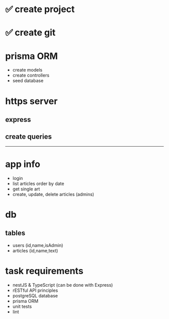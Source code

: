 
# ✅ create project
# ✅ create git
# prisma ORM
- create models
- create controllers
- seed database

# https server
## express
## create queries

---

# app info
- login
- list articles order by date
- get single art
- create, update, delete articles (admins)


# db
## tables
- users (id,name,isAdmin)
- articles (id,name,text)


# task requirements
- nestJS & TypeScript (can be done with Express)
- rESTful API principles
- postgreSQL database
- prisma ORM
- unit tests
- lint



